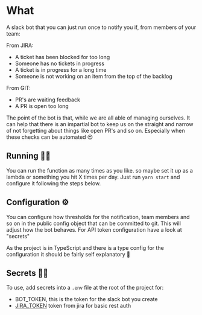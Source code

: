 # What

A slack bot that you can just run once to notify you if, from members of your team:

From JIRA:

- A ticket has been blocked for too long
- Someone has no tickets in progress
- A ticket is in progress for a long time
- Someone is not working on an item from the top of the backlog

From GIT:

- PR's are waiting feedback
- A PR is open too long

The point of the bot is that, while we are all able of managing ourselves. It can help that there is an impartial bot to keep us on the straight and narrow of not forgetting about things like open PR's and so on. Especially when these checks can be automated 😍

## Running 🏃‍♂️

You can run the function as many times as you like. so maybe set it up as a lambda or something you hit X times per day. Just run `yarn start` and configure it following the steps below.

## Configuration ⚙️

You can configure how thresholds for the notification, team members and so on
in the public config object that can be committed to git. This will adjust
how the bot behaves. For API token configuration have a look at "secrets"

As the project is in TypeScript and there is a type config for the configuration it should be fairly self explanatory 🚀

## Secrets 🕵️‍♀️

To use, add secrets into a `.env` file at the root of the project for:

- BOT_TOKEN, this is the token for the slack bot you create
- [JIRA_TOKEN](https://confluence.atlassian.com/cloud/api-tokens-938839638.html) token from jira for basic rest auth
